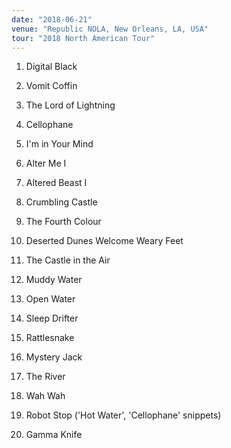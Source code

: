 ```yaml
---
date: "2018-06-21"
venue: "Republic NOLA, New Orleans, LA, USA"
tour: "2018 North American Tour"
---
```



 1. Digital Black

 2. Vomit Coffin

 3. The Lord of Lightning

 4. Cellophane

 5. I'm in Your Mind

 6. Alter Me I

 7. Altered Beast I

 8. Crumbling Castle

 9. The Fourth Colour

10. Deserted Dunes Welcome Weary Feet

11. The Castle in the Air

12. Muddy Water

13. Open Water

14. Sleep Drifter

15. Rattlesnake

16. Mystery Jack

17. The River

18. Wah Wah

19. Robot Stop
    ('Hot Water', 'Cellophane' snippets)

20. Gamma Knife



